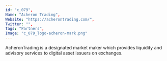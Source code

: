 ```yaml
--- 
id: "c_079", 
Name: "Acheron Trading", 
Website: "https://acherontrading.com/", 
Twitter: "", 
Tags: "Partners", 
Image: "c_079_logo-acheron-mark.png" 
--- 
```

<!--lang:en--> 
AcheronTrading is a designated market maker which provides liquidity and advisory services to digital asset issuers on exchanges.
<!--lang:es--] 
AcheronTrading is a designated market maker which provides liquidity and advisory services to digital asset issuers on exchanges.
<!--lang:de--] 
AcheronTrading is a designated market maker which provides liquidity and advisory services to digital asset issuers on exchanges.
<!--lang:fr--] 
AcheronTrading is a designated market maker which provides liquidity and advisory services to digital asset issuers on exchanges.
<!--lang:pl--] 
AcheronTrading is a designated market maker which provides liquidity and advisory services to digital asset issuers on exchanges.
<!--lang:pt--] 
AcheronTrading is a designated market maker which provides liquidity and advisory services to digital asset issuers on exchanges.
[!--lang:*--> 
